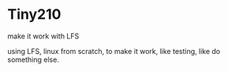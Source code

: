 # Tiny210
make it work with LFS

using LFS, linux from scratch, to make it work, like testing, like do something else.
